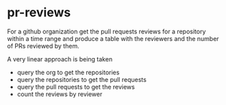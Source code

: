 # pr-reviews

For a github organization get the pull requests reviews for a repository 
within a time range and produce a table with the reviewers and the number of
PRs reviewed by them.

A very linear approach is being taken
- query the org to get the repositories
- query the repositories to get the pull requests
- query the pull requests to get the reviews
- count the reviews by reviewer 
